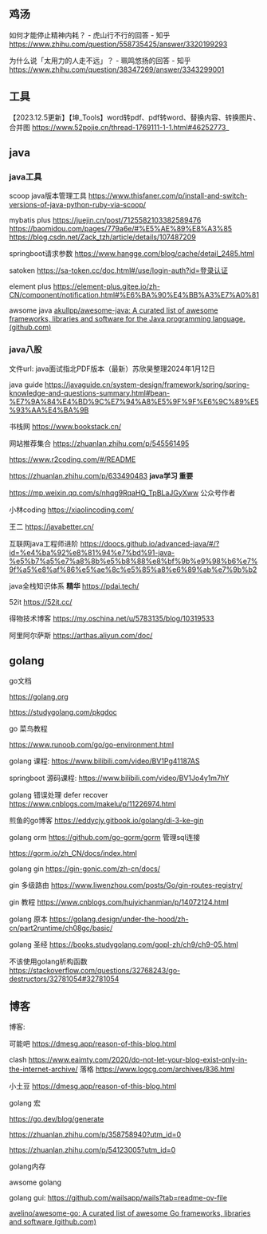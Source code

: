 ## 鸡汤

如何才能停止精神内耗？ - 虎山行不行的回答 - 知乎
https://www.zhihu.com/question/558735425/answer/3320199293

为什么说「太用力的人走不远」？ - 珮鸣悠扬的回答 - 知乎
https://www.zhihu.com/question/38347269/answer/3343299001

## 工具

【2023.12.5更新】【坤_Tools】word转pdf、pdf转word、替换内容、转换图片、合并图
https://www.52pojie.cn/thread-1769111-1-1.html#46252773_

## java

### java工具

scoop java版本管理工具
https://www.thisfaner.com/p/install-and-switch-versions-of-java-python-ruby-via-scoop/

mybatis plus
https://juejin.cn/post/7125582103382589476
https://baomidou.com/pages/779a6e/#%E5%AE%89%E8%A3%85
https://blog.csdn.net/Zack_tzh/article/details/107487209

springboot请求参数
https://www.hangge.com/blog/cache/detail_2485.html

satoken
https://sa-token.cc/doc.html#/use/login-auth?id=登录认证

element plus
https://element-plus.gitee.io/zh-CN/component/notification.html#%E6%BA%90%E4%BB%A3%E7%A0%81

awsome java
[akullpp/awesome-java: A curated list of awesome frameworks, libraries and software for the Java programming language. (github.com)](https://github.com/akullpp/awesome-java)

### java八股

文件url: java面试指北PDF版本（最新）苏欣昊整理2024年1月12日

java guide
https://javaguide.cn/system-design/framework/spring/spring-knowledge-and-questions-summary.html#bean-%E7%9A%84%E4%BD%9C%E7%94%A8%E5%9F%9F%E6%9C%89%E5%93%AA%E4%BA%9B

书栈网
https://www.bookstack.cn/

网站推荐集合
https://zhuanlan.zhihu.com/p/545561495

https://www.r2coding.com/#/README

https://zhuanlan.zhihu.com/p/633490483 **java学习 重要**

https://mp.weixin.qq.com/s/nhqg9RqaHQ_TpBLaJGyXww 公众号作者

小林coding
https://xiaolincoding.com/

王二
https://javabetter.cn/

互联网java工程师进阶
https://doocs.github.io/advanced-java/#/?id=%e4%ba%92%e8%81%94%e7%bd%91-java-%e5%b7%a5%e7%a8%8b%e5%b8%88%e8%bf%9b%e9%98%b6%e7%9f%a5%e8%af%86%e5%ae%8c%e5%85%a8%e6%89%ab%e7%9b%b2

java全栈知识体系 **精华**
https://pdai.tech/

52it
https://52it.cc/

得物技术博客
https://my.oschina.net/u/5783135/blog/10319533

阿里阿尔萨斯 
https://arthas.aliyun.com/doc/

## golang

go文档

https://golang.org

https://studygolang.com/pkgdoc

go 菜鸟教程

https://www.runoob.com/go/go-environment.html

golang 课程: https://www.bilibili.com/video/BV1Pg41187AS

springboot 源码课程: https://www.bilibili.com/video/BV1Jo4y1m7hY

golang 错误处理 defer recover https://www.cnblogs.com/makelu/p/11226974.html

煎鱼的go博客 https://eddycjy.gitbook.io/golang/di-3-ke-gin

golang orm https://github.com/go-gorm/gorm 管理sql连接

https://gorm.io/zh_CN/docs/index.html

golang gin https://gin-gonic.com/zh-cn/docs/

gin 多级路由 https://www.liwenzhou.com/posts/Go/gin-routes-registry/

gin 教程 https://www.cnblogs.com/huiyichanmian/p/14072124.html

golang 原本 https://golang.design/under-the-hood/zh-cn/part2runtime/ch08gc/basic/

golang 圣经 https://books.studygolang.com/gopl-zh/ch9/ch9-05.html

不该使用golang析构函数 https://stackoverflow.com/questions/32768243/go-destructors/32781054#32781054

## 博客

博客:

可能吧 https://dmesg.app/reason-of-this-blog.html

clash https://www.eaimty.com/2020/do-not-let-your-blog-exist-only-in-the-internet-archive/
落格 https://www.logcg.com/archives/836.html

小土豆 https://dmesg.app/reason-of-this-blog.html

golang 宏

https://go.dev/blog/generate

https://zhuanlan.zhihu.com/p/358758940?utm_id=0

https://zhuanlan.zhihu.com/p/54123005?utm_id=0

golang内存

awsome golang

golang gui: https://github.com/wailsapp/wails?tab=readme-ov-file

[avelino/awesome-go: A curated list of awesome Go frameworks, libraries and software (github.com)](https://github.com/avelino/awesome-go)
